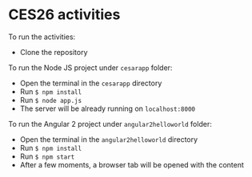 # CES26 activities

To run the activities:
- Clone the repository

To run the Node JS project under `cesarapp` folder:
- Open the terminal in the `cesarapp` directory
- Run `$ npm install`
- Run `$ node app.js`
- The server will be already running on `localhost:8000`

To run the Angular 2 project under `angular2helloworld` folder:
- Open the terminal in the `angular2helloworld` directory
- Run `$ npm install`
- Run `$ npm start`
- After a few moments, a browser tab will be opened with the content